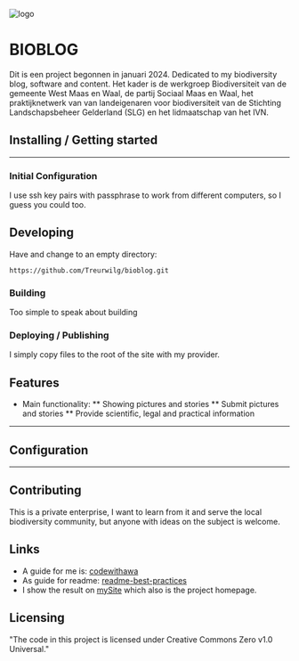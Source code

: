 ![logo](https://aardwesp.stack.storage/s/LGtGyo1sIjs22n6T)

# BIOBLOG

Dit is een project begonnen in januari 2024. Dedicated to my biodiversity
blog, software and content. Het kader is de werkgroep Biodiversiteit van de 
gemeente West Maas en Waal, de partij Sociaal Maas en Waal, het praktijknetwerk van 
van landeigenaren voor biodiversiteit van de Stichting Landschapsbeheer 
Gelderland (SLG) en het lidmaatschap van het IVN.

## Installing / Getting started
---

### Initial Configuration
I use ssh key pairs with passphrase to work from different computers,
so I guess you could too.

## Developing
Have and change to an empty directory:
```shell
https://github.com/Treurwilg/bioblog.git
```

### Building
Too simple to speak about building

### Deploying / Publishing
I simply copy files to the root of the site with my provider.

## Features
* Main functionality: 
** Showing pictures and stories
** Submit pictures and stories
** Provide scientific, legal and practical information
---

## Configuration
---

## Contributing
This is a private enterprise, I want to learn from 
it and serve the local biodiversity community,
but anyone with ideas on the subject is welcome.

## Links
* A guide for me is:
[codewithawa](https://codewithawa.com/posts/how-to-create-a-blog-in-php-and-mysql-database)
* As guide for readme: [readme-best-practices](https://github.com/jehna/readme-best-practices/blob/master/README.md)
* I show the result on [mySite](https://ict4us.nl) which also is the project homepage.

## Licensing
"The code in this project is licensed under Creative Commons Zero v1.0 Universal."
